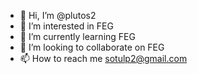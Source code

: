 - 👋 Hi, I’m @plutos2
- 👀 I’m interested in FEG
- 🌱 I’m currently learning FEG
- 💞️ I’m looking to collaborate on FEG
- 📫 How to reach me sotulp2@gmail.com

<!---
plutos2/plutos2 is a ✨ special ✨ repository because its `README.md` (this file) appears on your GitHub profile.
You can click the Preview link to take a look at your changes.
--->
